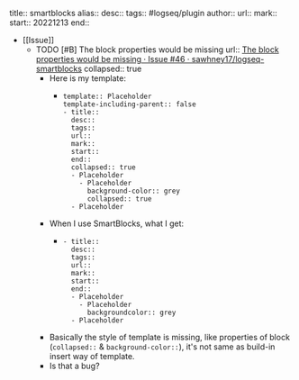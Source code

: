 title:: smartblocks
alias:: 
desc:: 
tags:: #logseq/plugin 
author:: 
url:: 
mark:: 
start:: 20221213
end::

- [[Issue]]
  - TODO [#B] The block properties would be missing
    url:: [The block properties would be missing · Issue #46 · sawhney17/logseq-smartblocks](https://github.com/sawhney17/logseq-smartblocks/issues/46)
    collapsed:: true
    - Here is my template:
      - ```
        template:: Placeholder
        template-including-parent:: false
        - title:: 
          desc:: 
          tags:: 
          url:: 
          mark:: 
          start:: 
          end::
          collapsed:: true
          - Placeholder
            - Placeholder
              background-color:: grey
              collapsed:: true
          - Placeholder
        ```
    - When I use SmartBlocks, what I get:
      - ```
        - title:: 
          desc:: 
          tags:: 
          url:: 
          mark:: 
          start:: 
          end::
          - Placeholder
            - Placeholder
              backgroundcolor:: grey
          - Placeholder
        ```
    - Basically the style of template is missing, like properties of block (`collapsed::` & `background-color::`), it's not same as build-in insert way of template.
    - Is that a bug?